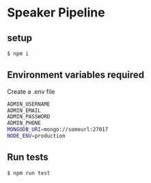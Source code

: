 # Speaker Pipeline

## setup

```sh
$ npm i
```

## Environment variables required

Create a .env file

```sh
ADMIN_USERNAME
ADMIN_EMAIL
ADMIN_PASSWORD
ADMIN_PHONE
MONGODB_URI=mongo://someurl:27017
NODE_ENV=production
```

## Run tests

```
$ npm run test
